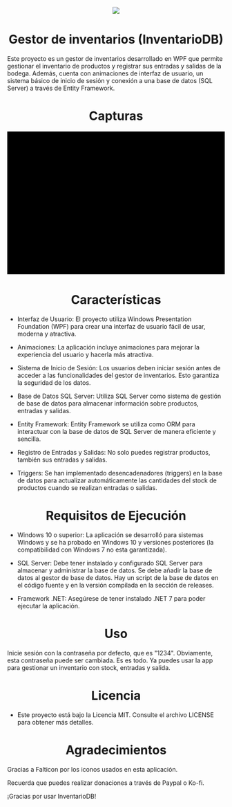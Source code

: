 <p align="center">
  <img src="./InventarioDB/Resources/icon.ico">
</p>

<h1 align="center">Gestor de inventarios (InventarioDB) </h1>
<p align="left">

Este proyecto es un gestor de inventarios desarrollado en WPF que permite gestionar el inventario de productos y  registrar sus entradas y salidas de la bodega. Además, cuenta con animaciones de interfaz de usuario, un sistema básico de inicio de sesión y conexión a una base de datos (SQL Server) a través de Entity Framework.

<h1 align="center">Capturas</h1>
<p align="left">

<img src="./InventarioDB/Captures/gifUI.gif">

<h1 align="center">Características</h1>
<p align="left">

* Interfaz de Usuario: El proyecto utiliza Windows Presentation Foundation (WPF) para crear una interfaz de usuario fácil de usar, moderna y atractiva.

* Animaciones: La aplicación incluye animaciones para mejorar la experiencia del usuario y hacerla más atractiva.

* Sistema de Inicio de Sesión: Los usuarios deben iniciar sesión antes de acceder a las funcionalidades del gestor de inventarios. Esto garantiza la seguridad de los datos.

* Base de Datos SQL Server: Utiliza SQL Server como sistema de gestión de base de datos para almacenar información sobre productos, entradas y salidas.

* Entity Framework: Entity Framework se utiliza como ORM para interactuar con la base de datos de SQL Server de manera eficiente y sencilla.

* Registro de Entradas y Salidas: No solo puedes registrar productos, también sus entradas y salidas.

* Triggers: Se han implementado desencadenadores (triggers) en la base de datos para actualizar automáticamente las cantidades del stock de productos cuando se realizan entradas o salidas.

<h1 align="center">Requisitos de Ejecución</h1>
<p align="left">

* Windows 10 o superior: La aplicación se desarrolló para sistemas Windows y se ha probado en Windows 10 y versiones posteriores (la compatibilidad con Windows 7 no esta garantizada).

* SQL Server: Debe tener instalado y configurado SQL Server para almacenar y administrar la base de datos. Se debe añadir la base de datos al gestor de base de datos. Hay un script de la base de datos en el código fuente y en la versión compilada en la sección de releases.

* Framework .NET: Asegúrese de tener instalado .NET 7 para poder ejecutar la aplicación.

<h1 align="center">Uso</h1>
<p align="left">

Inicie sesión con la contraseña por defecto, que es "1234". Obviamente, esta contraseña puede ser cambiada.
Es es todo. Ya puedes usar la app para gestionar un inventario con stock, entradas y salida.

<h1 align="center">Licencia</h1>
<p align="left">

* Este proyecto está bajo la Licencia MIT. Consulte el archivo LICENSE para obtener más detalles.

<h1 align="center">Agradecimientos</h1>
<p align="left">

Gracias a Falticon por los iconos usados en esta aplicación.

Recuerda que puedes realizar donaciones a través de Paypal o Ko-fi.

¡Gracias por usar InventarioDB!

